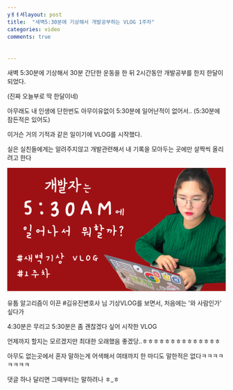 ```yaml
---
yㅐㅕ셔layout: post
title:  "새벽5:30분에 기상해서 개발공부하는 VLOG 1주차"
categories: video 
comments: true


---
```






새벽 5:30분에 기상해서 30분 간단한 운동을 한 뒤 2시간동안 개발공부를 한지 한달이 되었다.

(진짜 오늘부로 딱 한달이네)



아무래도 내 인생에 단한번도 아무이유없이 5:30분에 일어난적이 없어서.. (5:30분에 잠든적은 있어도)

이거슨 거의 기적과 같은 일이기에 VLOG를 시작했다.



실은 실친들에게는 알려주지않고 개발관련해서 내 기록을 모아두는 곳에만 살짝씩 올리려고 한다



[![난생처음5:30AM](/assets/img/youtube/yt_1.png)](https://www.youtube.com/watch?v=eshyFxtBwzg)



유툽 알고리즘이 이끈 #김유진변호사 님 기상VLOG를 보면서, 처음에는 '와 사람인가' 싶다가 

4:30분은 무리고 5:30분은 좀 괜찮겠다 싶어 시작한 VLOG





언제까지 할지는 모르겠지만 최대한 오래했음 좋겠당..ㅎㅎㅎㅎㅎㅎㅎㅎㅎㅎㅎㅎㅎㅎ



아무도 없는곳에서 혼자 말하는게 어색해서 여태까지 한 마디도 말한적은 없다ㅋㅋㅋㅋㅋㅋㅋㅋ

댓글 하나 달리면 그때부터는 말하려나 ㅎ_ㅎ



